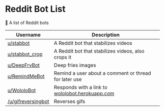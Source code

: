 # Reddit Bot List
🤖 A list of Reddit bots



| Username | Description |
|-|-|
| [u/stabbot](https://reddit.com/u/stabbot) | A Reddit bot that stabilizes videos | Mention |
| [u/stabbot_crop](https://reddit.com/u/stabbot_crop) | A Reddit bot that stabilizes videos, also crops it |
| [u/DeepFryBot](https://reddit.com/u/DeepFryBot) | Deep fries images |
| [u/RemindMeBot](https://reddit.com/u/RemindMeBot)| Remind a user about a comment or thread for later use |
| [u/WololoBot](https://reddit.com/u/WololoBot) | Responds with a link to [wololobot.herokuapp.com](https://wololobot.herokuapp.com) |
| [/u/gifreversingbot](Bots/gifreversingbot.md) | Reverses gifs |